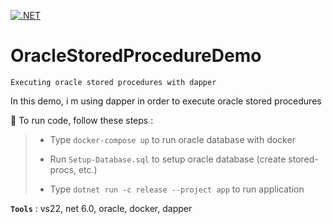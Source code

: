 [![.NET](https://github.com/aimenux/OracleStoredProcedureDemo/actions/workflows/ci.yml/badge.svg)](https://github.com/aimenux/OracleStoredProcedureDemo/actions/workflows/ci.yml)

# OracleStoredProcedureDemo
```
Executing oracle stored procedures with dapper
```

In this demo, i m using dapper in order to execute oracle stored procedures

>
:rocket: To run code, follow these steps :
> 
> - Type `docker-compose up` to run oracle database with docker
>
> - Run `Setup-Database.sql` to setup oracle database (create stored-procs, etc.)
>
> - Type `dotnet run -c release --project app` to run application
>

**`Tools`** : vs22, net 6.0, oracle, docker, dapper